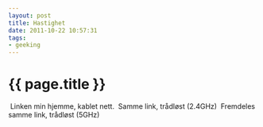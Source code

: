 ```yaml
---
layout: post
title: Hastighet
date: 2011-10-22 10:57:31
tags: 
- geeking
---
```


{{ page.title }}
================

<img src="http://www.speedtest.net/result/1549011171.png" alt=""  />
Linken min hjemme, kablet nett.

<img src="http://www.speedtest.net/result/1549033791.png" alt=""  />
Samme link, trådløst (2.4GHz)

<img src="http://www.speedtest.net/result/1549032270.png" alt=""  />
Fremdeles samme link, trådløst (5GHz)